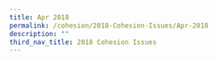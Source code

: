 ```yaml
---
title: Apr 2018
permalink: /cohesion/2018-Cohesion-Issues/Apr-2018
description: ""
third_nav_title: 2018 Cohesion Issues
---
```

